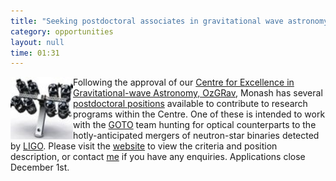```yaml
---
title: "Seeking postdoctoral associates in gravitational wave astronomy"
category: opportunities
layout: null
time: 01:31
---
```

<!-- header generated from blosxom format post; make_header.pl 23.1.2022 -->
<p>
<img src="images/goto_small.jpg" width="100" align="left">
Following the approval of our
<a href="http://ozgrav.org">Centre for Excellence in Gravitational-wave Astronomy, OzGRav</a>,
Monash has several 
<a href="http://careersmanager.pageuppeople.com/513/cw/en/job/553883/postdoctoral-research-fellow-in-astrophysics">postdoctoral positions</a>
available to contribute to research programs within the Centre. One of these
is intended to work with the 
<a href="http://goto-observatory.org">GOTO</a> team hunting for optical 
counterparts to the hotly-anticipated mergers of neutron-star binaries detected
by 
<a href="http://ligo.org">LIGO</a>. Please visit the 
<a href="http://careersmanager.pageuppeople.com/513/cw/en/job/553883/postdoctoral-research-fellow-in-astrophysics">website</a>
to view the criteria and position description, or
contact 
<a href="mailto:Duncan.Galloway@monash.edu">me</a> if you have any enquiries.
Applications close December 1st.
